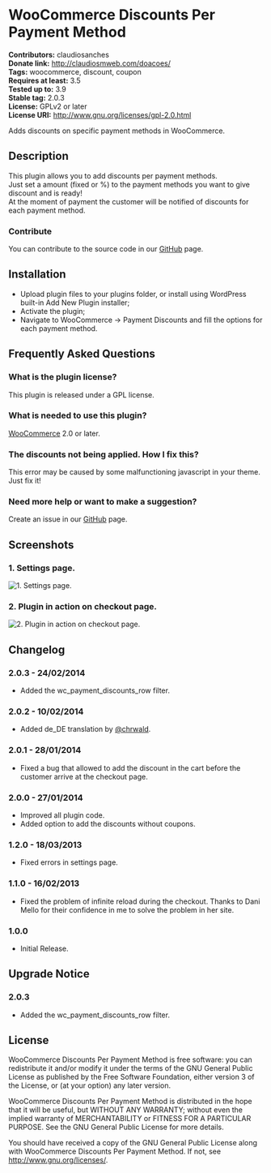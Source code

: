 # WooCommerce Discounts Per Payment Method #
**Contributors:** claudiosanches  
**Donate link:** http://claudiosmweb.com/doacoes/  
**Tags:** woocommerce, discount, coupon  
**Requires at least:** 3.5  
**Tested up to:** 3.9  
**Stable tag:** 2.0.3  
**License:** GPLv2 or later  
**License URI:** http://www.gnu.org/licenses/gpl-2.0.html  

Adds discounts on specific payment methods in WooCommerce.

## Description ##

This plugin allows you to add discounts per payment methods.  
Just set a amount (fixed  or %) to the payment methods you want to give discount and is ready!  
At the moment of payment the customer will be notified of discounts for each payment method.

### Contribute ###

You can contribute to the source code in our [GitHub](https://github.com/claudiosmweb/woocommerce-payment-discounts) page.

## Installation ##

* Upload plugin files to your plugins folder, or install using WordPress built-in Add New Plugin installer;
* Activate the plugin;
* Navigate to WooCommerce -> Payment Discounts and fill the options for each payment method.

## Frequently Asked Questions ##

### What is the plugin license? ###

This plugin is released under a GPL license.

### What is needed to use this plugin? ###

[WooCommerce](http://wordpress.org/extend/plugins/woocommerce/) 2.0 or later.

### The discounts not being applied. How I fix this? ###

This error may be caused by some malfunctioning javascript in your theme. Just fix it!

### Need more help or want to make a suggestion? ###

Create an issue in our [GitHub](https://github.com/claudiosmweb/woocommerce-payment-discounts) page.

## Screenshots ##

### 1. Settings page. ###
![1. Settings page.](http://s.wordpress.org/extend/plugins/woocommerce-discounts-per-payment-method/screenshot-1.png)

### 2. Plugin in action on checkout page. ###
![2. Plugin in action on checkout page.](http://s.wordpress.org/extend/plugins/woocommerce-discounts-per-payment-method/screenshot-2.png)


## Changelog ##

### 2.0.3 - 24/02/2014 ###

* Added the wc_payment_discounts_row filter.

### 2.0.2 - 10/02/2014 ###

* Added de_DE translation by [@chrwald](https://github.com/chrwald).

### 2.0.1 - 28/01/2014 ###

* Fixed a bug that allowed to add the discount in the cart before the customer arrive at the checkout page.

### 2.0.0 - 27/01/2014 ###

* Improved all plugin code.
* Added option to add the discounts without coupons.

### 1.2.0 - 18/03/2013 ###

* Fixed errors in settings page.

### 1.1.0 - 16/02/2013 ###

* Fixed the problem of infinite reload during the checkout. Thanks to Dani Mello for their confidence in me to solve the problem in her site.

### 1.0.0 ###

* Initial Release.

## Upgrade Notice ##

### 2.0.3 ###

* Added the wc_payment_discounts_row filter.

## License ##

WooCommerce Discounts Per Payment Method is free software: you can redistribute it and/or modify it under the terms of the GNU General Public License as published by the Free Software Foundation, either version 3 of the License, or (at your option) any later version.

WooCommerce Discounts Per Payment Method is distributed in the hope that it will be useful, but WITHOUT ANY WARRANTY; without even the implied warranty of MERCHANTABILITY or FITNESS FOR A PARTICULAR PURPOSE. See the GNU General Public License for more details.

You should have received a copy of the GNU General Public License along with WooCommerce Discounts Per Payment Method. If not, see <http://www.gnu.org/licenses/>.
